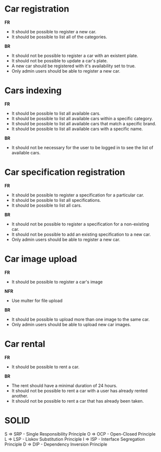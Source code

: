 # Car registration

**FR**

- It should be possible to register a new car.
- It should be possible to list all of the categories.

**BR**

- It should not be possible to register a car with an existent plate.
- It should not be possible to update a car's plate.
- A new car should be registered with it's availability set to true.
- Only admin users should be able to register a new car.

# Cars indexing

**FR**

- It should be possible to list all available cars.
- It should be possible to list all available cars within a specific category.
- It should be possible to list all available cars that match a specific brand.
- It should be possible to list all available cars with a specific name.

**BR**

- It should not be necessary for the user to be logged in to see the list of available cars.

# Car specification registration

**FR**

- It should be possible to register a specification for a particular car.
- It should be possible to list all specifications.
- It should be possible to list all cars.

**BR**

- It should not be possible to register a specification for a non-existing car.
- It should not be possible to add an existing specification to a new car.
- Only admin users should be able to register a new car.

# Car image upload

**FR**

- It should be possible to register a car's image

**NFR**

- Use multer for file upload

**BR**

- It should be possible to upload more than one image to the same car.
- Only admin users should be able to upload new car images.

# Car rental

**FR**

- It should be possible to rent a car.

**BR**

- The rent should have a minimal duration of 24 hours.
- It should not be possible to rent a car with a user has already rented another.
- It should not be possible to rent a car that has already been taken.

# SOLID

S => SRP - Single Responsibility Principle
O => OCP - Open-Closed Principle
L => LSP - Liskov Substitution Principle
I => ISP - Interface Segregation Principle
D => DIP - Dependency Inversion Principle
